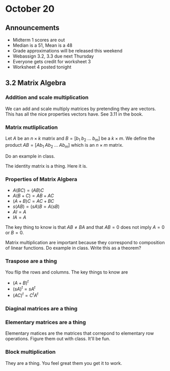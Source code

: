 # October 20

## Announcements

* Midterm 1 scores are out
* Median is a 51, Mean is a 48
* Grade approximations will be released this weekend
* Webassign 3.2, 3.3 due next Thursday
* Everyone gets credit for worksheet 3
* Worksheet 4 posted tonight

## 3.2 Matrix Algebra

### Addition and scale multiplication

We can add and scale multiply matrices by pretending they are vectors. This has
all the nice properties vectors have. See 3.11 in the book.

### Matrix mutliplication

Let $A$ be an $n\times k$ matrix and $B=[b_1 \; b_2 \; \ldots \; b_m]$ be a
$k\times m$. We define the product $AB=[Ab_1 \; Ab_2 \; \ldots \; Ab_m]$ which
is an $n \times m$ matrix. 

Do an example in class.

The identity matrix is a thing. Here it is.

### Properties of Matrix Algbera

* $A(BC) = (AB)C$
* $A(B+C)=AB+AC$
* $(A+B)C=AC+BC$
* $s(AB) = (sA)B=A(sB)$
* $AI=A$
* $IA=A$

The key thing to know is that $AB\neq BA$ and that $AB=0$ does not imply $A=0$
or $B=0$.

Matrix multiplication are important because they correspond to composition of
linear functions. Do example in class. Write this as a theorem?

### Traspose are a thing

You flip the rows and columns. The key things to know are

* $(A+B)^t$
* $(sA)^t = sA^t$
* $(AC)^t = C^tA^t$

### Diaginal matrices are a thing

### Elementary matrices are a thing

Elementary matices are the matrices that correpond to elementary row
operations. Figure them out with class. It'll be fun. 


### Block multiplication

They are a thing. You feel great them you get it to work.
